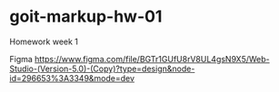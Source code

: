 # goit-markup-hw-01

Homework week 1

Figma
https://www.figma.com/file/BGTr1GUfU8rV8UL4gsN9X5/Web-Studio-(Version-5.0)-(Copy)?type=design&node-id=296653%3A3349&mode=dev
